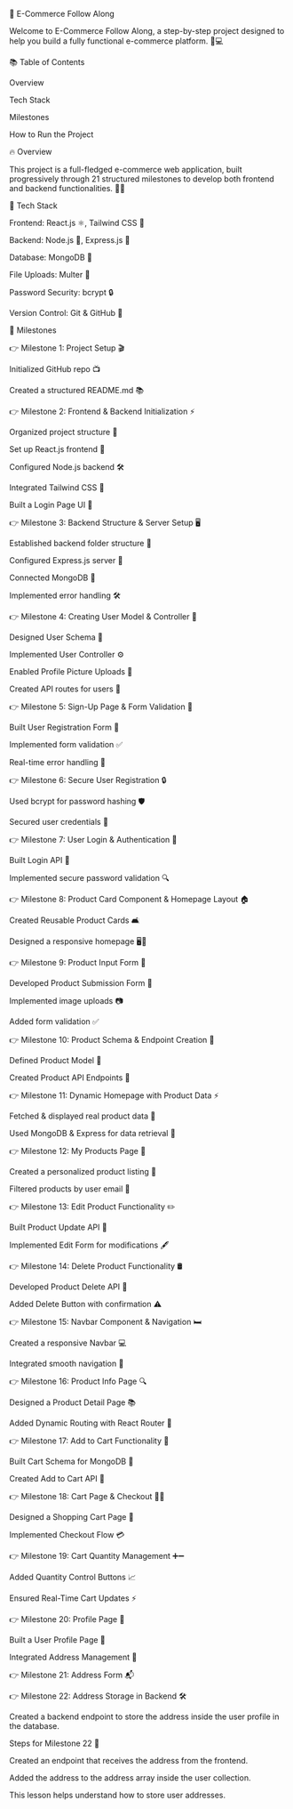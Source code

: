 🚀 E-Commerce Follow Along

Welcome to E-Commerce Follow Along, a step-by-step project designed to help you build a fully functional e-commerce platform. 🌽💻

📚 Table of Contents

Overview

Tech Stack

Milestones

How to Run the Project

🔥 Overview

This project is a full-fledged e-commerce web application, built progressively through 21 structured milestones to develop both frontend and backend functionalities. 🏰️🚀

🧪 Tech Stack

Frontend: React.js ⚛️, Tailwind CSS 🎨

Backend: Node.js 🌿, Express.js 🚀

Database: MongoDB 🍃

File Uploads: Multer 📂

Password Security: bcrypt 🔒

Version Control: Git & GitHub 🐙

🎯 Milestones

👉 Milestone 1: Project Setup 🎬

Initialized GitHub repo 📺

Created a structured README.md 📚

👉 Milestone 2: Frontend & Backend Initialization ⚡

Organized project structure 📁

Set up React.js frontend 🎨

Configured Node.js backend 🛠️

Integrated Tailwind CSS 💅

Built a Login Page UI 🔐

👉 Milestone 3: Backend Structure & Server Setup 🖥️

Established backend folder structure 📂

Configured Express.js server 🚀

Connected MongoDB 💢

Implemented error handling 🛠️

👉 Milestone 4: Creating User Model & Controller 👤

Designed User Schema 📝

Implemented User Controller ⚙️

Enabled Profile Picture Uploads 📸

Created API routes for users 🔗

👉 Milestone 5: Sign-Up Page & Form Validation 📝

Built User Registration Form 🍿️

Implemented form validation ✅

Real-time error handling 🚦

👉 Milestone 6: Secure User Registration 🔒

Used bcrypt for password hashing 🛡️

Secured user credentials 🏰

👉 Milestone 7: User Login & Authentication 🔑

Built Login API 🔀

Implemented secure password validation 🔍

👉 Milestone 8: Product Card Component & Homepage Layout 🏠

Created Reusable Product Cards 🛋

Designed a responsive homepage 🖥️📱

👉 Milestone 9: Product Input Form 📝

Developed Product Submission Form 🛒

Implemented image uploads 📷

Added form validation ✅

👉 Milestone 10: Product Schema & Endpoint Creation 💜

Defined Product Model 🏰

Created Product API Endpoints 🔗

👉 Milestone 11: Dynamic Homepage with Product Data ⚡

Fetched & displayed real product data 🔄

Used MongoDB & Express for data retrieval 📡

👉 Milestone 12: My Products Page 📌

Created a personalized product listing 👤

Filtered products by user email 📩

👉 Milestone 13: Edit Product Functionality ✏️

Built Product Update API 🔄

Implemented Edit Form for modifications 🖋️

👉 Milestone 14: Delete Product Functionality 🛢️

Developed Product Delete API 🚀

Added Delete Button with confirmation ⚠

👉 Milestone 15: Navbar Component & Navigation 🛏

Created a responsive Navbar 💻

Integrated smooth navigation 🤼

👉 Milestone 16: Product Info Page 🔍

Designed a Product Detail Page 📚

Added Dynamic Routing with React Router 🚦

👉 Milestone 17: Add to Cart Functionality 🛒

Built Cart Schema for MongoDB 🛒

Created Add to Cart API 🔄

👉 Milestone 18: Cart Page & Checkout 🏃‍♂️

Designed a Shopping Cart Page 🛒

Implemented Checkout Flow 💳

👉 Milestone 19: Cart Quantity Management ➕➖

Added Quantity Control Buttons 📈

Ensured Real-Time Cart Updates ⚡

👉 Milestone 20: Profile Page 👤

Built a User Profile Page 🏡

Integrated Address Management 📍

👉 Milestone 21: Address Form 📬

👉 Milestone 22: Address Storage in Backend 🛠️

Created a backend endpoint to store the address inside the user profile in the database.

Steps for Milestone 22 📝

Created an endpoint that receives the address from the frontend.

Added the address to the address array inside the user collection.

This lesson helps understand how to store user addresses.